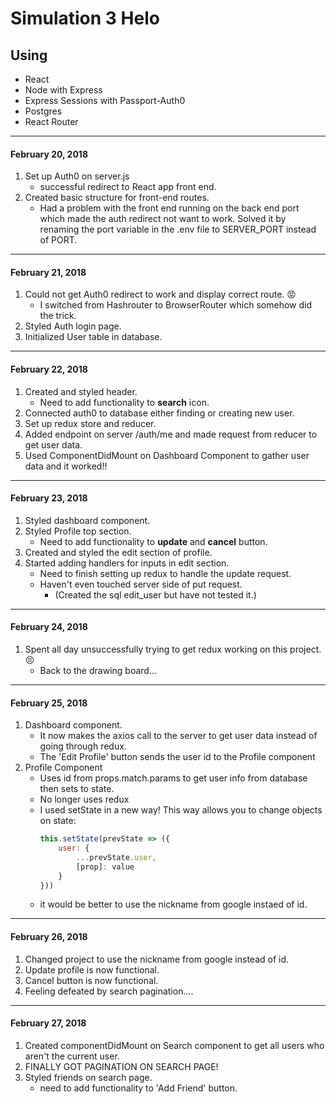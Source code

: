 # Simulation 3 Helo

## Using 
* React
* Node with Express
* Express Sessions with Passport-Auth0
* Postgres
* React Router

---

#### February 20, 2018
1. Set up Auth0 on server.js
    - successful redirect to React app front end.
2. Created basic structure for front-end routes.
    - Had a problem with the front end running on the back end port which made the auth redirect not want to work. Solved it by renaming the port variable in the .env file to SERVER_PORT instead of PORT.

---

#### February 21, 2018
1. Could not get Auth0 redirect to work and display correct route. :rage:
    - I switched from Hashrouter to BrowserRouter which somehow did the trick.
2. Styled Auth login page.
3. Initialized User table in database.

---

#### February 22, 2018
1. Created and styled header.
    - Need to add functionality to **search** icon.
2. Connected auth0 to database either finding or creating new user.
3. Set up redux store and reducer.
4. Added endpoint on server /auth/me and made request from reducer to get user data.
5. Used ComponentDidMount on Dashboard Component to gather user data and it worked!!

---

#### February 23, 2018
1. Styled dashboard component.
2. Styled Profile top section. 
    - Need to add functionality to **update** and **cancel** button.
3. Created and styled the edit section of profile. 
4. Started adding handlers for inputs in edit section.
    - Need to finish setting up redux to handle the update request.
    - Haven't even touched server side of put request.
        - (Created the sql edit_user but have not tested it.)

---

#### February 24, 2018
1. Spent all day unsuccessfully trying to get redux working on this project. :persevere:
    - Back to the drawing board...

---

#### February 25, 2018
1. Dashboard component. 
    - It now makes the axios call to the server to get user data instead of going through redux.
    - The 'Edit Profile' button sends the user id to the Profile component
2. Profile Component
    - Uses id from props.match.params to get user info from database then sets to state.
    - No longer uses redux
    - I used setState in a new way! This way allows you to change objects on state:
        ```javascript
        this.setState(prevState => ({
            user: {
                ...prevState.user,
                [prop]: value
            }
        }))
        ```
    - it would be better to use the nickname from google instaed of id.

---

#### February 26, 2018
1. Changed project to use the nickname from google instead of id.
2. Update profile is now functional. 
3. Cancel button is now functional.
4. Feeling defeated by search pagination....

---

#### February 27, 2018
1. Created componentDidMount on Search component to get all users who aren't the current user. 
2. FINALLY GOT PAGINATION ON SEARCH PAGE!
3. Styled friends on search page. 
    - need to add functionality to 'Add Friend' button.
